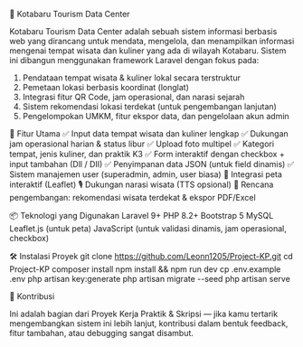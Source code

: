 📘 Kotabaru Tourism Data Center

Kotabaru Tourism Data Center adalah sebuah sistem informasi berbasis web yang dirancang untuk mendata, mengelola, dan menampilkan informasi mengenai tempat wisata dan kuliner yang ada di wilayah Kotabaru. Sistem ini dibangun menggunakan framework Laravel dengan fokus pada:
1. Pendataan tempat wisata & kuliner lokal secara terstruktur
2. Pemetaan lokasi berbasis koordinat (longlat)
3. Integrasi fitur QR Code, jam operasional, dan narasi sejarah
4. Sistem rekomendasi lokasi terdekat (untuk pengembangan lanjutan)
5. Pengelompokan UMKM, fitur ekspor data, dan pengelolaan akun admin

🚀 Fitur Utama
✅ Input data tempat wisata dan kuliner lengkap
✅ Dukungan jam operasional harian & status libur
✅ Upload foto multipel
✅ Kategori tempat, jenis kuliner, dan praktik K3
✅ Form interaktif dengan checkbox + input tambahan (Dll / DII)
✅ Penyimpanan data JSON (untuk field dinamis)
✅ Sistem manajemen user (superadmin, admin, user biasa)
📍 Integrasi peta interaktif (Leaflet)
🎙️ Dukungan narasi wisata (TTS opsional)
🧠 Rencana pengembangan: rekomendasi wisata terdekat & ekspor PDF/Excel

📦 Teknologi yang Digunakan
Laravel 9+
PHP 8.2+
Bootstrap 5
MySQL
Leaflet.js (untuk peta)
JavaScript (untuk validasi dinamis, jam operasional, checkbox)

🛠️ Instalasi Proyek
git clone https://github.com/Leonn1205/Project-KP.git
cd Project-KP
composer install
npm install && npm run dev
cp .env.example .env
php artisan key:generate
php artisan migrate --seed
php artisan serve

🤝 Kontribusi

Ini adalah bagian dari Proyek Kerja Praktik & Skripsi — jika kamu tertarik mengembangkan sistem ini lebih lanjut, kontribusi dalam bentuk feedback, fitur tambahan, atau debugging sangat disambut.
